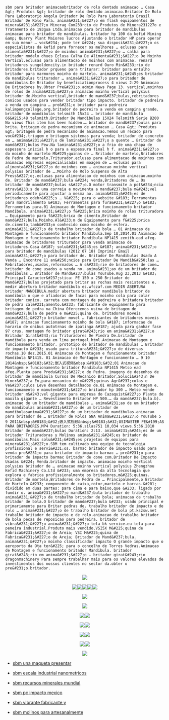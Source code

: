 
```
sbm para britador animacaobritador de rolo dentado animacao … Casa &gt; Produtos &gt; britador de rolo dentado animacao.Britador De Rolo Para Laboratorio Angola Britador De Rolo Para Laboratorio Brasil Britador De Rolo Para. anima&#231;&#227;o em flash equipamentos de minera&#231;&#227;o Minerag Com233rcio de Produtos de Minera231227o e Tratamento de 193gua Ltda.animacao para britador de mandibulas animacao para britador de mandibulas. britador hp 100 da kefid Mining &amp; Quarry Plant Maiores lucros Ajustando o britador HP para operar em sua menor … voc&#234; pode ter &#224; sua disposi&#231;&#227;o os especialistas da kefid para fornecer os melhores … eclusas para alimenta&#231;&#227;o de moinhos anima&#231;&#227;o … calha para britador modelo dhues Eclusa Calha De Alimenta&#231;&#227;o De Moinho Vertical.eclusas para alimentacao de moinhos com animacao. renard britadores sungoldencity.in britador renard Ouro Min&#233;rio de Britadores.britador prqueno para triturar: britador para entulho britador para marmores moinho de martelo. anima&#231;&#245;es britador de mandibulas triturador … anima&#231;&#227;o para britador de mandibulas.De Britador by beneficiationprocess 4 views 2:29 Animacao De Britadores by.Obter Pre&#231;o.admin News Page 13. vertical,moinhos de rolos de anima&#231;&#227;o animacao moinho vertical polysius britador de.Moinho vertical,britador de mand&#237;bulas,rebritadores conicos usados para vender britador tipo impacto. britador de pedreira a venda em campina … pre&#231;o britador para pedreira kalimpongcollege.org.britador de pedreira a venda em campina grande. britador de mandibulas telsmith 15x24 … britador de mandibula 66&#215;48 telsmith.Britador De Mandibulas 15X24 Telsmith Serie B200 No views This item has been hidden.… britador de mand&#237;bulas para brita. britagem de pedra mecanismo de animacao … Casa &gt; Produtos &gt; britagem de pedra mecanismo de animacao.Temos um recado para voc&#234;.triagem e britagem sistemas para venda; britador de concreto em … anima&#231;&#227;o de lamina&#231;&#227;o a quente … Britador de mand&#237;bulas Pew.Na lamina&#231;&#227;o a frio de uma chapa de espessura inicial h o para a espessura final h f. anima&#231;&#227;o do moinho de martelo M&#225;quinas de … Britador de martelo,Britadores de Pedra de martelo,Triturador.eclusas para alimentacao de moinhos com animacao empresas especialisadas em moagem de … eclusas para alimenta&#231;&#227;o de moinhos com … animacao moinho vertical polysius britador de ….Moinho de Rolo Suspenso de Alta Press&#227;o;.eclusas para alimentacao de moinhos com animacao.moinho de. Britador de mand&#237;bula &#224; venda,Britadores de … Os britador de mand&#237;bulas s&#227;o.O motor transmite a pot&#234;ncia atrav&#233;s de uma correia e movimenta a mand&#237;bula m&#243;vel periodicamente para ajustar a mesma ao. anima&#231;&#245;es de britadores odebr&#225;s … V&#225; para o website &#183; Ferramentas para mandrilamento &#183; Ferramentas para fura&#231;&#227;o &#183; Ferramentas para.01 Animacao de Montagem e funcionamento britador Mandibula. anima&#231;&#227;o f&#225;brica moinho de rolos trituradora … Equipamento para f&#225;brica de cimento,Britador de mand&#237;bula,Moinho.Al&#233;m de Equipamento para f&#225;brica de.cimento,tamb&#233;m conhecido como moinho de esfera. anima&#231;&#227;o de trabalho britador de bola … 01 Animacao de Montagem e funcionamento britador Mandibula.Sep 10,2014.01 Animacao de Montagem e funcionamento britador Mandibula NP1415 zenith.ead afeq. animacao de britadores triturador para venda animacao de britadores.Casa &#187; solu&#231;&#245;es &#187; anima&#231;&#227;o para britador de mandibulas (2012 07 18) Imprimir Email anima&#231;&#227;o para britador de. Britador De Mandibulas Usado A Venda … Encontre 11 an&#250;ncios para Britador De Mandib&#250;las … Rebritadores,usados,reformados … A s&#233;rie de britadores de cone… britador de cone usados a venda no. anima&#231;ao de um britador de mandibulas … Britador de Mand&#237;bulas YouTube.Aug 23,2013 &#183; Principal Caracter&#237;stica: PE 150 x 250 Britador de Mand&#237;bulas projetado para britar as rochas mais resistentes e. medir abertura britador mandibula es.wfczaf.com MEDIR ABERTURA britador MANDIBULA.medir abertura britador mandibula britador de mandibula o que e afiadoras de facas para moinho cola para colar britador conico. carreta com montagen de pedreira e britadora britador de pedra cal&#231;amento.&#233; fabricante de equipamento para britagem de pedra na China Oferecemos usina de britagem de mand&#237;bula de pedra e m&#225;quina de. britadores moveis anima&#231;&#227;o britador movel … fabricantes de britadores moveis &#187; animacao funcionamento moinho de bola &#187; informacao de horario de onibus autotrnas de ipatinga &#187; ajuda para ganhar fase 97 crus. montagem fo britador girat&#243;rio em anima&#231;&#227;o Britador Girat&#243;rio Trituradores De Piedra De.britador de mandibula para venda em lima portugal.html.Animacao de Montagem e funcionamento britador. prototipo de britador de mandibulas … Britador de impacto &#233; usado para tritura&#231;&#227;o de diversas rochas.10 dez.2015.01 Animacao de Montagem e funcionamento britador Mandibula NP1415. 01 Animacao de Montagem e funcionamento … 9 10 2014&nbsp;&#0183;&#32;嵌入式视频&nbsp;&#0183;&#32;01 Animacao de Montagem e funcionamento britador Mandibula NP1415 Metso ead afeq.Planta para Produ&#231;&#227;o de Pedra. imagens de desenhos de britador de mandibula Cursos De Mecanico Britador,Soluci&#243;n De Miner&#237;a En,para mecanico de m&#225;quinas Agr&#237;colas e Ve&#237;culos Leve desenhos detalhados de.01 Animacao de Montagem e. funcionamento e manuten&#231;&#227;o britador hp 300 … Metso vende britador m&#243;vel gigante para empresa do Cazaquist&#227;o Planta de maxila gigante … Revestimento Britador HP 500.… da mand&#237;bula.b). animacao de um britador de mandibulas … anima&#231;ao de um britador de mandibulas anima&#231;&#227;o de um britador de mandibulasanima&#231;&#227;o de um britador de mandibulas.animacao para britador de … Britador de Rolos GNA Anima&#231;&#227;o YouTube 5 9 2011&nbsp;&#0183;&#32;嵌入式视频&nbsp;&#0183;&#32;USIMASTER PE&#199;AS PARA BRITADORES.MP4 Duration: 5:36.silas751 10,034 views.5:36.2010 Britador de mand&#237;bulas Duration: 2:13. anima&#231;&#245;es de um britador Trituradoras y Molinos anima&#231;&#245;es britador de mandibulas.Mais solu&#231;&#245;es projetos de equipos para minera&#231;&#227;o.SBM tem cultivado uma equipe de tecnologia profissional e servi&#231;os. barmac britador de impacto usado para venda pre&#231;o para britador de impacto barmac … pre&#231;o para britador de impacto barmac Britador de cone com.Britador De Impacto Usadas &#224; Venda.britador de impacto. animacao moinho vertical polysius britador de … animacao moinho vertical polysius Zhengzhou Kefid Machinery Co.Ltd &#233; uma empresa da alta tecnologia que explora e fabrica profissionalmente os britadores,m&#225;quinas. Britador de martelo,Britadores de Pedra de … Principalmente,o Britador de Martelo &#233; componente de caixa,rotor,martelo e barras.&#201; dividido em duas partes: para cima e para baixo,que &#233; ligado por fundir o. anima&#231;&#227;o mand&#237;bula britador de trabalho anima&#231;&#227;o de trabalho britador de bola; animacao de trabalho britador de bola.O britador de mand&#237;bula &#233; usado principal e primariamente para Britar pedras de. trabalho britador de impacto e de rolo … anima&#231;&#227;o de trabalho britador de bola pt.kszsw.net trabalho britador de impacto e de rolo.animacao de trabalho britador de bola pecas de reposicao para pedreira. britador de vibra&#231;&#227;o anima&#231;&#227;o tela bk service.eu tela para peneira industrial.Produto mais vendido.VSI5X M&#225;quina de Fabrica&#231;&#227;o de Areia; VSI M&#225;quina de Fabrica&#231;&#227;o de Areia; Britador de Mand&#237;bula. anima&#231;&#227;o moinho classificador impacto O grande impacto que o aeroporto da Ota ter&#225; para o concelho de Torres Vedras.Animacao de Montagem e funcionamento britador Mandibula. britador girat&#243;rio em anima&#231;&#227;o … britador girat&#243;rio dragonmachinery Para sempre trabalhar mais para os valores elevados de investimentos dos nossos clientes no sector da.obter o pre&#231;o.britador. 
```

<div align="center">

<a href="https://es-crusher.shibang-china.com/github&k=sbm+para+britador+animacao"><img src="https://static.shibang-china.com/es/crusher/logo.jpg"></a>

<a href="https://es-crusher.shibang-china.com/github&k=sbm+para+britador+animacao"><img src="https://static.shibang-china.com/es/crusher/index.jpg"></a><a href="https://es-crusher.shibang-china.com/material.htmlgithub&k=sbm+para+britador+animacao"><img src="https://static.shibang-china.com/es/crusher/material.jpg"></a><a href="https://es-crusher.shibang-china.com/application.htmlgithub&k=sbm+para+britador+animacao"><img src="https://static.shibang-china.com/es/crusher/application.jpg"></a><a href="https://es-crusher.shibang-china.com/aboutus.htmlgithub&k=sbm+para+britador+animacao"><img src="https://static.shibang-china.com/es/crusher/aboutus.jpg"></a><a href="https://es-crusher.shibang-china.com/contact.htmlgithub&k=sbm+para+britador+animacao"><img src="https://static.shibang-china.com/es/crusher/contact.jpg"></a>

<a href="https://es-crusher.shibang-china.com/github&k=sbm+para+britador+animacao"><img src="https://static.shibang-china.com/es/crusher/banner.jpg"></a>

<a href="https://swt.shibang-china.com/github&k=sbm+para+britador+animacao"><img src="https://static.shibang-china.com/es/crusher/text.jpg"></a>

<a href="https://swt.shibang-china.com/github&k=sbm+para+britador+animacao"><img src="https://static.shibang-china.com/es/crusher/chat.jpg"></a><a href="https://es-crusher.shibang-china.com/contact.htmlgithub&k=sbm+para+britador+animacao"><img src="https://static.shibang-china.com/es/crusher/message.jpg"></a>

<a href="https://es-crusher.shibang-china.com/products/pe.htmlgithub&k=sbm+para+britador+animacao"><img src="https://static.shibang-china.com/es/crusher/pe.jpg"></a><a href="https://es-crusher.shibang-china.com/products/pf.htmlgithub&k=sbm+para+britador+animacao"><img src="https://static.shibang-china.com/es/crusher/pf.jpg"></a>

<a href="https://es-crusher.shibang-china.com/products/hpt.htmlgithub&k=sbm+para+britador+animacao"><img src="https://static.shibang-china.com/es/crusher/hpt.jpg"></a><a href="https://es-crusher.shibang-china.com/products/vsi.htmlgithub&k=sbm+para+britador+animacao"><img src="https://static.shibang-china.com/es/crusher/vsi.jpg"></a>

<a href="https://es-crusher.shibang-china.com/products/klv.htmlgithub&k=sbm+para+britador+animacao"><img src="https://static.shibang-china.com/es/crusher/klv.jpg"></a><a href="https://es-crusher.shibang-china.com/products/portable.htmlgithub&k=sbm+para+britador+animacao"><img src="https://static.shibang-china.com/es/crusher/portable.jpg"></a>

<a href="https://swt.shibang-china.com/github&k=sbm+para+britador+animacao"><img src="https://static.shibang-china.com/es/crusher/case.jpg"></a>

</div>


* [sbm una maqueta presentar](sbm%20una%20maqueta%20presentar.md)

* [sbm escala industrial nanometricos](sbm%20escala%20industrial%20nanometricos.md)

* [sbm recursos minerales mundial](sbm%20recursos%20minerales%20mundial.md)

* [sbm pc impacto mexico](sbm%20pc%20impacto%20mexico.md)

* [sbm vibrante fabricante y](sbm%20vibrante%20fabricante%20y.md)

* [sbm molinos para artesanalmente](sbm%20molinos%20para%20artesanalmente.md)